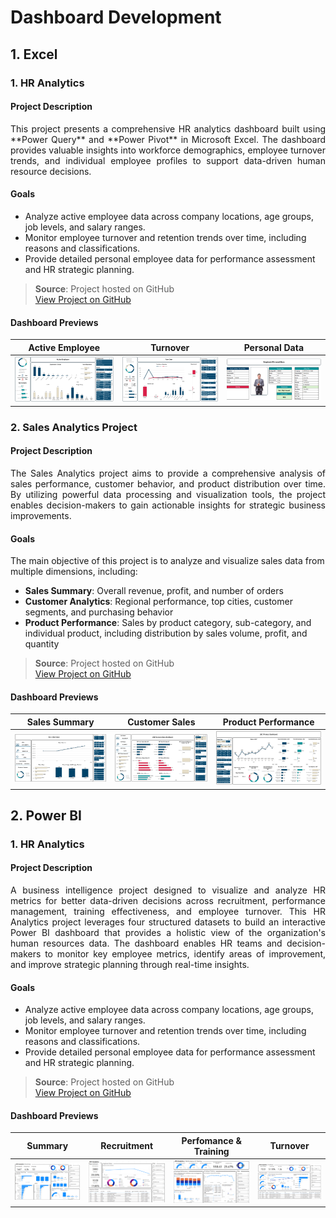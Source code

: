 # Dashboard Development

## 1. Excel

### 1. HR Analytics

#### Project Description
<p align= "justify">
This project presents a comprehensive HR analytics dashboard built using **Power Query** and **Power Pivot** in Microsoft Excel. The dashboard provides valuable insights into workforce demographics, employee turnover trends, and individual employee profiles to support data-driven human resource decisions.
</p>

#### Goals
- Analyze active employee data across company locations, age groups, job levels, and salary ranges.
- Monitor employee turnover and retention trends over time, including reasons and classifications.
- Provide detailed personal employee data for performance assessment and HR strategic planning.

> **Source**: Project hosted on GitHub  
> [View Project on GitHub]([https://github.com/denindrap23/Machine-Learning/edit/main/Investigate-Hotel-Business-using-Data-Visualization](https://github.com/denindrap23/Dashboard_Development/tree/main/Excel/HR_Analytics))

#### Dashboard Previews

| Active Employee | Turnover | Personal Data |
|-----------------|----------|---------------|
| ![Active](Excel/HR_Analytics/image/active.png) | ![Turnover](Excel/HR_Analytics/image/turnover.png) | ![Personal](Excel/HR_Analytics/image/personal.png) |

### 2. Sales Analytics Project

#### Project Description
<p align= "justify">
The Sales Analytics project aims to provide a comprehensive analysis of sales performance, customer behavior, and product distribution over time. By utilizing powerful data processing and visualization tools, the project enables decision-makers to gain actionable insights for strategic business improvements.
</p>

#### Goals
The main objective of this project is to analyze and visualize sales data from multiple dimensions, including:
- **Sales Summary**: Overall revenue, profit, and number of orders
- **Customer Analytics**: Regional performance, top cities, customer segments, and purchasing behavior
- **Product Performance**: Sales by product category, sub-category, and individual product, including distribution by sales volume, profit, and quantity

> **Source**: Project hosted on GitHub  
> [View Project on GitHub](https://github.com/denindrap23/Dashboard_Development/tree/main/Excel/Sales_Analytics)

#### Dashboard Previews

| Sales Summary | Customer Sales | Product Performance |
|-----------------|----------|---------------|
| ![Active](Excel/Sales_Analytics/image/superstore-summary.png) | ![Turnover](Excel/Sales_Analytics/image/superstore-customer.png) | ![Personal](Excel/Sales_Analytics/image/superstore-product.png) |

## 2. Power BI

### 1. HR Analytics

#### Project Description
<p align= "justify">
A business intelligence project designed to visualize and analyze HR metrics for better data-driven decisions across recruitment, performance management, training effectiveness, and employee turnover. This HR Analytics project leverages four structured datasets to build an interactive Power BI dashboard that provides a holistic view of the organization's human resources data. The dashboard enables HR teams and decision-makers to monitor key employee metrics, identify areas of improvement, and improve strategic planning through real-time insights.
</p>

#### Goals
- Analyze active employee data across company locations, age groups, job levels, and salary ranges.
- Monitor employee turnover and retention trends over time, including reasons and classifications.
- Provide detailed personal employee data for performance assessment and HR strategic planning.

> **Source**: Project hosted on GitHub  
> [View Project on GitHub](https://github.com/denindrap23/Dashboard_Development/tree/main/Power-BI/HR_Analytics)

#### Dashboard Previews

| Summary | Recruitment | Perfomance & Training | Turnover |
|---------------|---------------|---------------|---------------|
| ![Summary Dashboard](./Power-BI/HR_Analytics/image/Summary.png) | ![Recruitment Dashboard](./Power-BI/HR_Analytics/image/Recruitment.png) | ![Performance & Training Dashboard](./Power-BI/HR_Analytics/image/Performance&Training.png) | ![Turnover Dashboard](./Power-BI/HR_Analytics/image/Turnover.png) |
